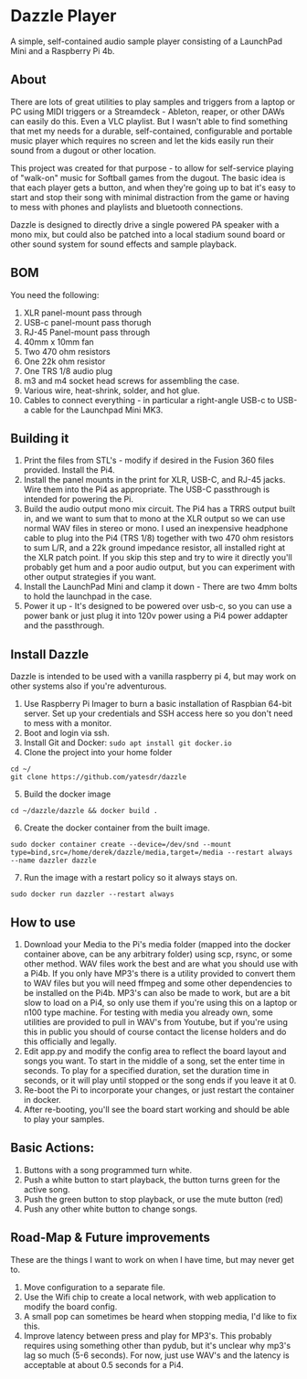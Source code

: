 # Dazzle Player
A simple, self-contained audio sample player consisting of a LaunchPad Mini and a Raspberry Pi 4b.

## About
There are lots of great utilities to play samples and triggers from a laptop or PC using MIDI triggers or a Streamdeck - Ableton, reaper, or other DAWs can easily do this.   Even a VLC playlist.   But I wasn't able to find something that met my needs for a durable, self-contained, configurable and portable music player which requires no screen and let the kids easily run their sound from a dugout or other location.

This project was created for that purpose - to allow for self-service playing of "walk-on" music for Softball games from the dugout.   The basic idea is that each player gets a button, and when they're going up to bat it's easy to start and stop their song with minimal distraction from the game or having to mess with phones and playlists and bluetooth connections.  

Dazzle is designed to directly drive a single powered PA speaker with a mono mix, but could also be patched into a local stadium sound board or other sound system for sound effects and sample playback.

## BOM
You need the following:
1.  XLR panel-mount pass through
2.  USB-c panel-mount pass thorugh
3.  RJ-45 Panel-mount pass through
4.  40mm x 10mm fan
5.  Two 470 ohm resistors
6.  One 22k ohm resistor
7.  One TRS 1/8 audio plug
8.  m3 and m4 socket head screws for assembling the case.
9.  Various wire, heat-shrink, solder, and hot glue.
10.  Cables to connect everything - in particular a right-angle USB-c to USB-a cable for the Launchpad Mini MK3.

## Building it
1.  Print the files from STL's - modify if desired in the Fusion 360 files provided.  Install the Pi4.
2.  Install the panel mounts in the print for XLR, USB-C, and RJ-45 jacks. Wire them into the Pi4 as appropriate.   The USB-C passthrough is intended for powering the Pi. 
3.  Build the audio output mono mix circuit.   The Pi4 has a TRRS output built in, and we want to sum that to mono at the XLR output so we can use normal WAV files in stereo or mono.   I used an inexpensive headphone cable to plug into the Pi4 (TRS 1/8) together with two 470 ohm resistors to sum L/R, and a 22k ground impedance resistor, all installed right at the XLR patch point.   If you skip this step and try to wire it directly you'll probably get hum and a poor audio output, but you can experiment with other output strategies if you want.
4.  Install the LaunchPad Mini and clamp it down - There are two 4mm bolts to hold the launchpad in the case.
5.  Power it up - It's designed to be powered over usb-c, so you can use a power bank or just plug it into 120v power using a Pi4 power addapter and the passthrough. 

## Install Dazzle
Dazzle is intended to be used with a vanilla raspberry pi 4, but may work on other systems also if you're adventurous.

1.  Use Raspberry Pi Imager to burn a basic installation of Raspbian 64-bit server.   Set up your credentials and SSH access here so you don't need to mess with a monitor.
2.  Boot and login via ssh.
3.  Install Git and Docker: ```sudo apt install git docker.io```
4.  Clone the project into your home folder
```
cd ~/
git clone https://github.com/yatesdr/dazzle
```
5.  Build the docker image
```
cd ~/dazzle/dazzle && docker build .
```

6. Create the docker container from the built image.
```
sudo docker container create --device=/dev/snd --mount type=bind,src=/home/derek/dazzle/media,target=/media --restart always --name dazzler dazzle 
```
7. Run the image with a restart policy so it always stays on.
```
sudo docker run dazzler --restart always
```

## How to use
1.  Download your Media to the Pi's media folder (mapped into the docker container above, can be any arbitrary folder)  using scp, rsync, or some other method.   WAV files work the best and are what you should use with a Pi4b.   If you only have MP3's there is a utility provided to convert them to WAV files but you will need ffmpeg and some other dependencies to be installed on the Pi4b.  MP3's can also be made to work, but are a bit slow to load on a Pi4, so only use them if you're using this on a laptop or n100 type machine.  For testing with media you already own, some utilities are provided to pull in WAV's from Youtube, but if you're using this in public you should of course contact the license holders and do this officially and legally.
2.  Edit app.py and modify the config area to reflect the board layout and songs you want.   To start in the middle of a song, set the enter time in seconds.   To play for a specified duration, set the duration time in seconds, or it will play until stopped or the song ends if you leave it at 0.
3. Re-boot the Pi to incorporate your changes, or just restart the container in docker.
4. After re-booting, you'll see the board start working and should be able to play your samples.

## Basic Actions:
1. Buttons with a song programmed turn white.
2. Push a white button to start playback, the button turns green for the active song.
3. Push the green button to stop playback, or use the mute button (red)
4. Push any other white button to change songs.


## Road-Map & Future improvements
These are the things I want to work on when I have time, but may never get to.   
1.  Move configuration to a separate file.
2.  Use the Wifi chip to create a local network, with web application to modify the board config.
3.  A small pop can sometimes be heard when stopping media, I'd like to fix this.
4.  Improve latency between press and play for MP3's.   This probably requires using something other than pydub, but it's unclear why mp3's lag so much (5-6 seconds).   For now, just use WAV's and the latency is acceptable at about 0.5 seconds for a Pi4.

